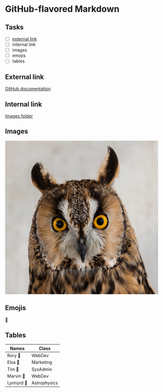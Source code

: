 # GitHub-flavored Markdown

## Tasks

- [ ] [external link](README.md#external-link)
- [ ] internal link
- [ ] images
- [ ] emojis
- [ ] tables

## External link

[GitHub documentation](https://help.github.com/en)

## Internal link

[Images folder](img/)

## Images

![Long-eared owl](img/long-eared-owl.jpg)

## Emojis

:eagle:

## Tables

Names | Class
--- | ---
Rory :cactus: | WebDev
Elsa :snail: | Marketing
Tim :pig_nose: | SysAdmin
Marvin :gem: | WebDev
Lynnyrd :volcano: | Astrophysics


